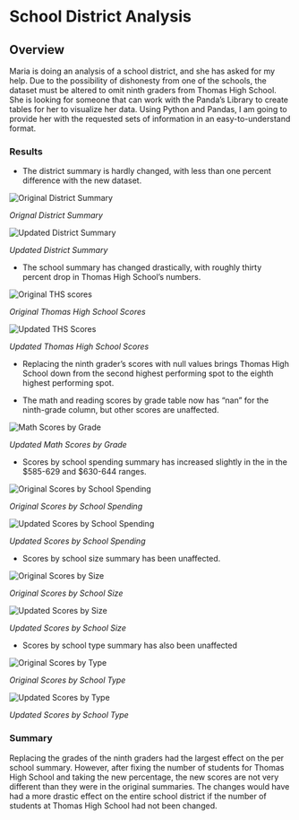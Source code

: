 # School District Analysis

## Overview
Maria is doing an analysis of a school district, and she has asked for my help. Due to the possibility of dishonesty from one of the schools, the dataset must be altered to omit ninth graders from Thomas High School. She is looking for someone that can work with the Panda’s Library to create tables for her to visualize her data. Using Python and Pandas, I am going to provide her with the requested sets of information in an easy-to-understand format.

### Results
-	The district summary is hardly changed, with less than one percent difference with the new dataset.

![Original District Summary](https://user-images.githubusercontent.com/86024575/127038716-f8dc1db1-7793-418c-bf06-66021cf5bcb7.png)

*Orignal District Summary*

![Updated District Summary](https://user-images.githubusercontent.com/86024575/127038749-beb39141-03e7-4887-9631-ecb7b03820eb.png)

*Updated District Summary*

-	The school summary has changed drastically, with roughly thirty percent drop in Thomas High School’s numbers.

![Original THS scores](https://user-images.githubusercontent.com/86024575/127042632-13cf1a90-9bae-4151-9ae7-0fd23ed8e5e6.png)

*Original Thomas High School Scores*

![Updated THS Scores](https://user-images.githubusercontent.com/86024575/127042654-ac43c474-04e8-44f1-8297-0d50e5ee7108.png)

*Updated Thomas High School Scores*

-	Replacing the ninth grader’s scores with null values brings Thomas High School down from the second highest performing spot to the eighth highest performing spot.

-	The math and reading scores by grade table now has “nan” for the ninth-grade column, but other scores are unaffected.

![Math Scores by Grade](https://user-images.githubusercontent.com/86024575/127040711-b9b494c3-20ab-465c-bfa8-4352a3c42782.png)

*Updated Math Scores by Grade*

-	Scores by school spending summary has increased slightly in the in the $585-629 and $630-644 ranges.

![Original Scores by School Spending](https://user-images.githubusercontent.com/86024575/127041334-63ea8e6c-a0ee-4cb7-8e5e-28d821cc605e.png)

*Original Scores by School Spending*

![Updated Scores by School Spending](https://user-images.githubusercontent.com/86024575/127041383-aaefb868-1c0d-46f1-ae92-b7968c513f13.png)

*Updated Scores by School Spending*

-	Scores by school size summary has been unaffected.

![Original Scores by Size](https://user-images.githubusercontent.com/86024575/127041941-43c0e924-faf9-4a49-9151-8b34c27ccf56.png)

*Original Scores by School Size*

![Updated Scores by Size](https://user-images.githubusercontent.com/86024575/127042001-61fa8d5b-c6a1-4136-b92c-1dce1541f80a.png)

*Updated Scores by School Size*

-	Scores by school type summary has also been unaffected

![Original Scores by Type](https://user-images.githubusercontent.com/86024575/127042311-221d72da-978f-4e4d-b214-2a35ce1e8c55.png)

*Original Scores by School Type*

![Updated Scores by Type](https://user-images.githubusercontent.com/86024575/127042350-c81c18a9-d875-4e40-b260-82b76c45e8f1.png)

*Updated Scores by School Type*

### Summary
Replacing the grades of the ninth graders had the largest effect on the per school summary. However, after fixing the number of students for Thomas High School and taking the new percentage, the new scores are not very different than they were in the original summaries. The changes would have had a more drastic effect on the entire school district if the number of students at Thomas High School had not been changed. 
